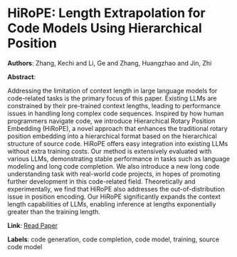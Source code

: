 # HiRoPE: Length Extrapolation for Code Models Using Hierarchical Position

**Authors**: Zhang, Kechi and Li, Ge and Zhang, Huangzhao and Jin, Zhi

**Abstract**:

Addressing the limitation of context length in large language models for code-related tasks is the primary focus of this paper. Existing LLMs are constrained by their pre-trained context lengths, leading to performance issues in handling long complex code sequences. Inspired by how human programmers navigate code, we introduce Hierarchical Rotary Position Embedding (HiRoPE), a novel approach that enhances the traditional rotary position embedding into a hierarchical format based on the hierarchical structure of source code. HiRoPE offers easy integration into existing LLMs without extra training costs. Our method is extensively evaluated with various LLMs, demonstrating stable performance in tasks such as language modeling and long code completion. We also introduce a new long code understanding task with real-world code projects, in hopes of promoting further development in this code-related field. Theoretically and experimentally, we find that HiRoPE also addresses the out-of-distribution issue in position encoding. Our HiRoPE significantly expands the context length capabilities of LLMs, enabling inference at lengths exponentially greater than the training length.

**Link**: [Read Paper](https://doi.org/10.18653/v1/2024.acl-long.735)

**Labels**: code generation, code completion, code model, training, source code model
